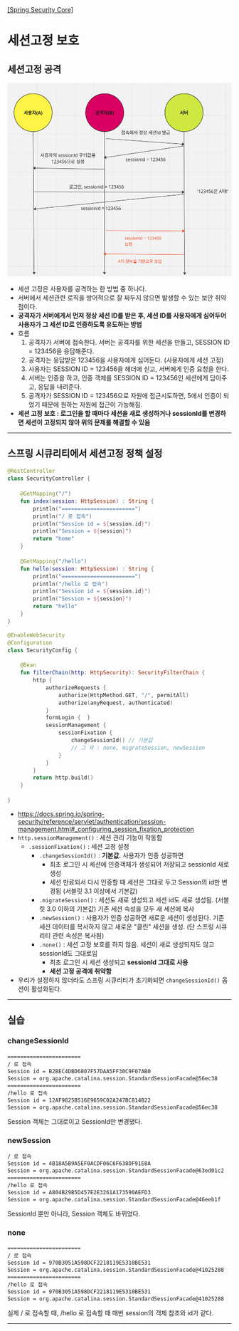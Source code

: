 <nav>
    <a href="../#api-filter" target="_blank">[Spring Security Core]</a>
</nav>

# 세션고정 보호

## 세션고정 공격
![session-fixation](/imgs/session-fixation.png)

- 세션 고정은 사용자를 공격하는 한 방법 중 하나다.
- 서버에서 세션관련 로직을 방어적으로 잘 짜두지 않으면 발생할 수 있는 보안 취약점이다.
- **공격자가 서버에게서 먼저 정상 세션 ID를 받은 후, 세션 ID를 사용자에게 심어두어 사용자가 그 세션 ID로 인증하도록 유도하는 방법**
- 흐름
    1. 공격자가 서버에 접속한다. 서버는 공격자를 위한 세션을 만들고, SESSION ID = 123456을 응답해준다.
    2. 공격자는 응답받은 123456을 사용자에게 심어둔다. (사용자에게 세션 고정)
    3. 사용자는 SESSION ID = 123456을 헤더에 싣고, 서버에게 인증 요청을 한다.
    4. 서버는 인증을 하고, 인증 객체를 SESSION ID = 123456인 세션에게 담아주고, 응답을 내려준다.
    5. 공격자가 SESSION ID = 123456으로 자원에 접근시도하면, 5에서 인증이 되었기 때문에 원하는 자원에 접근이 가능해짐.
- **세션 고정 보호 : 로그인을 할 때마다 세션을 새로 생성하거나 sessionId를 변경하면 세션이 고정되지 않아 위의 문제를 해결할 수 있음**

---

## 스프링 시큐리티에서 세션고정 정책 설정
```kotlin
@RestController
class SecurityController {

    @GetMapping("/")
    fun index(session: HttpSession) : String {
        println("=======================")
        println("/ 로 접속")
        println("Session id = ${session.id}")
        println("Session = ${session}")
        return "home"
    }

    @GetMapping("/hello")
    fun hello(session: HttpSession) : String {
        println("=======================")
        println("/hello 로 접속")
        println("Session id = ${session.id}")
        println("Session = ${session}")
        return "hello"
    }
}
```
```kotlin
@EnableWebSecurity
@Configuration
class SecurityConfig {

    @Bean
    fun filterChain(http: HttpSecurity): SecurityFilterChain {
        http {
            authorizeRequests {
                authorize(HttpMethod.GET, "/", permitAll)
                authorize(anyRequest, authenticated)
            }
            formLogin {  }
            sessionManagement {
                sessionFixation {
                    changeSessionId() // 기본값
                    // 그 외 : none, migrateSession, newSession
                }
            }
        }
        return http.build()
    }

}
```
- https://docs.spring.io/spring-security/reference/servlet/authentication/session-management.html#_configuring_session_fixation_protection
- `http.sessionManagement()` : 세션 관리  기능이 작동함
    - `.sessionFixation()` : 세션 고정 설정
        - `.changeSessionId()` : **기본값.** 사용자가 인증 성공하면
            - 최초 로그인 시 세션에 인증객체가 생성되어 저장되고 sessionId 새로 생성
            - 세션 만료되서 다시 인증할 때 세션은 그대로 두고 Session의 id만 변경됨 (서블릿 3.1 이상에서 기본값)
        - `.migrateSession()` : 세션도 새로 생성되고 세션 id도 새로 생성됨. (서블릿 3.0 이하의 기본값) 기존 세션 속성을 모두 새 세션에 복사
        - `.newSession()` : 사용자가 인증 성공하면 새로운 세션이 생성된다. 기존 세션 데이터를 복사하지 않고 새로운 "클린" 세션을 생성. (단 스프링 시큐리티 관련 속성은 복사됨) 
        - `.none()` : 세션 고정 보호를 하지 않음. 세션이 새로 생성되지도 않고 sessionId도 그대로임
          - 최초 로그인 시 세션 생성되고 **sessionId 그대로 사용**
          - **세션 고정 공격에 취약함**
- 우리가 설정하지 않더라도 스프링 시큐리티가 초기화되면 `changeSessionId()` 옵션이 활성화된다.

---

## 실습

### changeSessionId
```shell
=======================
/ 로 접속
Session id = B2BEC4DBD6807F57DAA5FF30C9F07AB0
Session = org.apache.catalina.session.StandardSessionFacade@56ec38
=======================
/hello 로 접속
Session id = 12AF9825B516E9659C02A247BC814B22
Session = org.apache.catalina.session.StandardSessionFacade@56ec38
```
Session 객체는 그대로이고 SessionId만 변경됐다.


### newSession
```shell
/ 로 접속
Session id = 4B18A5B9A5EF0ACDF06C6F638DF91E8A
Session = org.apache.catalina.session.StandardSessionFacade@63ed01c2
=======================
/hello 로 접속
Session id = A804B29B5D457E2E3261A173590AEFD3
Session = org.apache.catalina.session.StandardSessionFacade@46eeb1f
```
SessionId 뿐만 아니라, Session 객체도 바뀌었다.

### none
```shell
=======================
/ 로 접속
Session id = 970B3051A598DCF2218119E5310BE531
Session = org.apache.catalina.session.StandardSessionFacade@41025288
=======================
/hello 로 접속
Session id = 970B3051A598DCF2218119E5310BE531
Session = org.apache.catalina.session.StandardSessionFacade@41025288
```
실제 / 로 접속할 때, /hello 로 접속할 때 매번 session의 객체 참조와 id가 같다.

---
